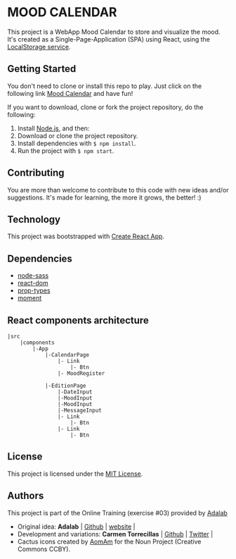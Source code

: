 # MOOD CALENDAR

This project is a WebApp Mood Calendar to store and visualize the mood.
It's created as a Single-Page-Application (SPA) using React, using the [LocalStorage service](https://developer.mozilla.org/en-US/docs/Web/API/Window/localStorage).

## Getting Started

You don't need to clone or install this repo to play. Just click on the following link [Mood Calendar](http://beta.adalab.es/f-online-life-calendar-carmen-tm/) and have fun!

If you want to download, clone or fork the project repository, do the following:

1. Install [Node.js](https://nodejs.org/), and then:
2. Download or clone the project repository.
3. Install dependencies with `$ npm install`.
4. Run the project with `$ npm start`.

## Contributing

You are more than welcome to contribute to this code with new ideas and/or suggestions. It's made for learning, the more it grows, the better! :)

## Technology

This project was bootstrapped with [Create React App](https://github.com/facebook/create-react-app).

## Dependencies

- [node-sass](https://www.npmjs.com/package/node-sass)
- [react-dom](https://www.npmjs.com/package/react-dom)
- [prop-types](https://www.npmjs.com/package/prop-types)
- [moment](https://www.npmjs.com/package/moment)

## React components architecture

```
|src
    |components
        |-App
            |-CalendarPage
                |- Link
                    |- Btn
                |- MoodRegister

            |-EditionPage
                |-DateInput
                |-MoodInput
                |-MoodInput
                |-MessageInput
                |- Link
                    |- Btn
                |- Link
                    |- Btn

```

## License

This project is licensed under the [MIT License](https://en.wikipedia.org/wiki/MIT_License).

## Authors

This project is part of the Online Training (exercise #03) provided by [Adalab](https://adalab.es/)

- Original idea: **Adalab** | [Github](https://github.com/Adalab) | [website](http://adalab.es/) |
- Development and variations: **Carmen Torrecillas** | [Github](https://github.com/) | [Twitter](https://twitter.com/carmen_TM_) |
- Cactus icons created by [AomAm](https://thenounproject.com/aomam/collection/cactus-vol1-emoticons-line/) for the Noun Project (Creative Commons CCBY).
